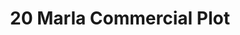 ---
layout: post
categories: [sale, plot]
title: "20 Marla Commercial Plot"
price: "4 Crore"
address: "Sher Shah Road, Aziz Hotel"
type: "PLOT FOR SALE"
area: "20 Marla"
---